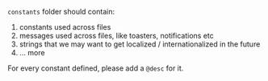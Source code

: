 `constants` folder should contain:

1. constants used across files
2. messages used across files, like toasters, notifications etc
3. strings that we may want to get localized / internationalized in the future
4. ... more

For every constant defined, please add a `@desc` for it.
